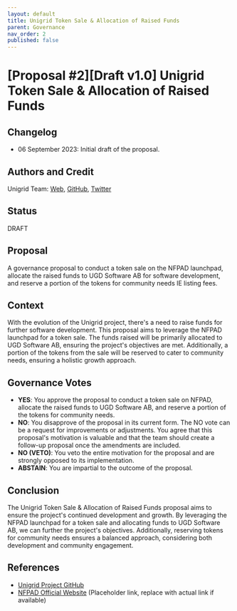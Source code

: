 ```yaml
---
layout: default
title: Unigrid Token Sale & Allocation of Raised Funds
parent: Governance
nav_order: 2
published: false
---
```


# [Proposal #2][Draft v1.0] Unigrid Token Sale & Allocation of Raised Funds

## Changelog

- 06 September 2023: Initial draft of the proposal.

## Authors and Credit 

Unigrid Team: [Web](https://www.unigrid.org/), [GitHub](https://github.com/unigrid-project/), [Twitter](https://twitter.com/unigridproject)

## Status 

DRAFT

## Proposal

A governance proposal to conduct a token sale on the NFPAD launchpad, allocate the raised funds to UGD Software AB for software development, and reserve a portion of the tokens for community needs IE listing fees.

## Context

With the evolution of the Unigrid project, there's a need to raise funds for further software development. This proposal aims to leverage the NFPAD launchpad for a token sale. The funds raised will be primarily allocated to UGD Software AB, ensuring the project's objectives are met. Additionally, a portion of the tokens from the sale will be reserved to cater to community needs, ensuring a holistic growth approach.

## Governance Votes

- **YES**: You approve the proposal to conduct a token sale on NFPAD, allocate the raised funds to UGD Software AB, and reserve a portion of the tokens for community needs.
- **NO**: You disapprove of the proposal in its current form. The NO vote can be a request for improvements or adjustments. You agree that this proposal's motivation is valuable and that the team should create a follow-up proposal once the amendments are included.
- **NO (VETO)**: You veto the entire motivation for the proposal and are strongly opposed to its implementation.
- **ABSTAIN**: You are impartial to the outcome of the proposal.

## Conclusion

The Unigrid Token Sale & Allocation of Raised Funds proposal aims to ensure the project's continued development and growth. By leveraging the NFPAD launchpad for a token sale and allocating funds to UGD Software AB, we can further the project's objectives. Additionally, reserving tokens for community needs ensures a balanced approach, considering both development and community engagement.

## References

- [Unigrid Project GitHub](https://github.com/unigrid-project/)
- [NFPAD Official Website](#) (Placeholder link, replace with actual link if available)
